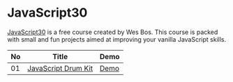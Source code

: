 # JavaScript30
[JavaScript30](https://javascript30.com/) is a free course created by Wes Bos. This course is packed with small and fun projects aimed at improving your vanilla JavaScript skills.


No | Title               | Demo         |
-- | ------------------- | ------------ |
01 | [JavaScript Drum Kit](https://github.com/melikealtin/JavaScript30/tree/master/01%20-%20JavaScript%20Drum%20Kit) | [Demo](https://java-script30-mauve.vercel.app/) |
 
